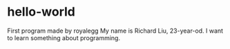 # hello-world
First program made by royalegg
My name is Richard Liu, 23-year-od. 
I want to learn something about programming.

